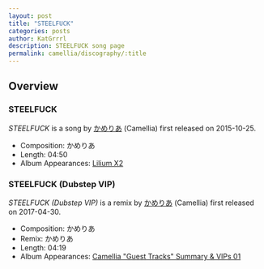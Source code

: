 ```yaml
---
layout: post
title: "STEELFUCK"
categories: posts
author: KatGrrrl
description: STEELFUCK song page
permalink: camellia/discography/:title
---
```


## Overview

### STEELFUCK

*STEELFUCK* is a song by [かめりあ](/camellia) (Camellia) first released on 2015-10-25.

* Composition: かめりあ
* Length: 04:50
* Album Appearances: [Lilium X2](https://lilium-rec.com/x2/)

### STEELFUCK (Dubstep VIP)

*STEELFUCK (Dubstep VIP)* is a remix by [かめりあ](/camellia) (Camellia) first released on 2017-04-30.

* Composition: かめりあ
* Remix: かめりあ
* Length: 04:19
* Album Appearances: [Camellia "Guest Tracks" Summary & VIPs 01](/camellia/albums/Camellia-Guest-Tracks-Summary-VIPs-01)
